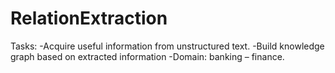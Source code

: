 # RelationExtraction
Tasks: -Acquire useful information from unstructured text. -Build knowledge graph based on extracted information -Domain: banking – finance.
